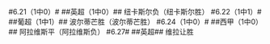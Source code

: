 #6.21（1中0）#
##英超（1中0）##
纽卡斯尔负（纽卡斯尔胜）
#6.22（1中1）#
##葡超（1中1）##
波尔蒂芒胜（波尔蒂芒胜）
#6.24（1中0）#
##西甲（1中0）##
阿拉维斯平（阿拉维斯负）
#6.27#
##英超##
维拉让胜